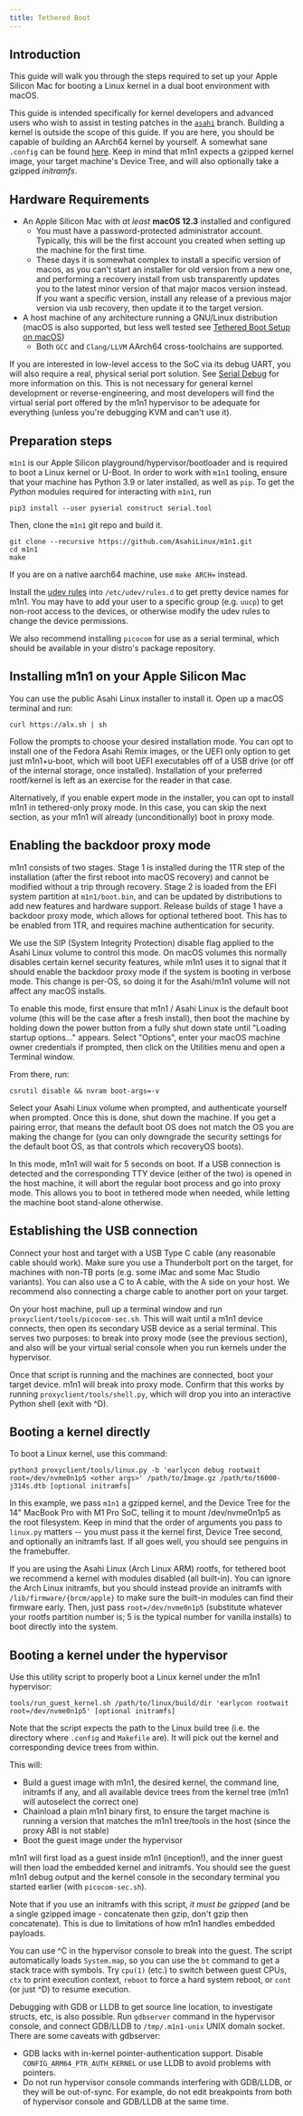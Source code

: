 ```yaml
---
title: Tethered Boot
---
```


## Introduction
This guide will walk you through the steps required to set up your Apple Silicon Mac for booting a Linux kernel in a dual boot environment with macOS.

This guide is intended specifically for kernel developers and advanced users who wish to assist in testing patches in the <a href="https://github.com/AsahiLinux/linux">`asahi`</a> branch. Building a kernel is outside the scope of this guide. If you are here, you should be capable of building an AArch64 kernel by yourself. A somewhat sane `.config` can be found [here](https://github.com/AsahiLinux/PKGBUILDs/blob/main/linux-asahi/config). Keep in mind that m1n1 expects a gzipped kernel image, your target machine's Device Tree, and will also optionally take a gzipped _initramfs_.

## Hardware Requirements

* An Apple Silicon Mac with _at least_ **macOS 12.3** installed and configured
    * You must have a password-protected administrator account. Typically, this will be the first account you created when setting up the machine for the first time.
    * These days it is somewhat complex to install a specific version of macos, as you can't start an installer for old version from a new one, and performing a recovery install from usb transparently updates you to the latest minor version of that major macos version instead. If you want a specific version, install any release of a previous major version via usb recovery, then update it to the target version.
* A host machine of any architecture running a GNU/Linux distribution (macOS is also supported, but less well tested see [Tethered Boot Setup on macOS](tethered-boot-macos-host.md))
    * Both `GCC` and `Clang/LLVM` AArch64 cross-toolchains are supported.

If you are interested in low-level access to the SoC via its debug UART, you will also require a real, physical serial port solution. See [Serial Debug](../hw/soc/serial-debug.md) for more information on this. This is not necessary for general kernel development or reverse-engineering, and most developers will find the virtual serial port offered by the m1n1 hypervisor to be adequate for everything (unless you're debugging KVM and can't use it).

## Preparation steps

`m1n1` is our Apple Silicon playground/hypervisor/bootloader and is required to boot a Linux kernel or U-Boot. In order to work with `m1n1` tooling, ensure that your machine has Python 3.9 or later installed, as well as `pip`. To get the _Python_ modules required for interacting with `m1n1`, run

```shell
pip3 install --user pyserial construct serial.tool
```

Then, clone the `m1n1` git repo and build it.
```shell
git clone --recursive https://github.com/AsahiLinux/m1n1.git
cd m1n1
make
```

If you are on a native aarch64 machine, use `make ARCH=` instead.

Install the [udev rules](https://github.com/AsahiLinux/m1n1/blob/main/udev/80-m1n1.rules) into `/etc/udev/rules.d` to get pretty device names for m1n1. You may have to add your user to a specific group (e.g. `uucp`) to get non-root access to the devices, or otherwise modify the udev rules to change the device permissions.

We also recommend installing `picocom` for use as a serial terminal, which should be available in your distro's package repository.

## Installing m1n1 on your Apple Silicon Mac

You can use the public Asahi Linux installer to install it. Open up a macOS terminal and run:

```shell
curl https://alx.sh | sh
```

Follow the prompts to choose your desired installation mode. You can opt to install one of the Fedora Asahi Remix images, or the UEFI only option to get just m1n1+u-boot, which will boot UEFI executables off of a USB drive (or off of the internal storage, once installed). Installation of your preferred rootf/kernel is left as an exercise for the reader in that case.

Alternatively, if you enable expert mode in the installer, you can opt to install m1n1 in tethered-only proxy mode. In this case, you can skip the next section, as your m1n1 will already (unconditionally) boot in proxy mode.

## Enabling the backdoor proxy mode

m1n1 consists of two stages. Stage 1 is installed during the 1TR step of the installation (after the first reboot into macOS recovery) and cannot be modified without a trip through recovery. Stage 2 is loaded from the EFI system partition at `m1n1/boot.bin`, and can be updated by distributions to add new features and hardware support. Release builds of stage 1 have a backdoor proxy mode, which allows for optional tethered boot. This has to be enabled from 1TR, and requires machine authentication for security.

We use the SIP (System Integrity Protection) disable flag applied to the Asahi Linux volume to control this mode. On macOS volumes this normally disables certain kernel security features, while m1n1 uses it to signal that it should enable the backdoor proxy mode if the system is booting in verbose mode. This change is per-OS, so doing it for the Asahi/m1n1 volume will not affect any macOS installs.

To enable this mode, first ensure that m1n1 / Asahi Linux is the default boot volume (this will be the case after a fresh install), then boot the machine by holding down the power button from a fully shut down state until "Loading startup options..." appears. Select "Options", enter your macOS machine owner credentials if prompted, then click on the Utilities menu and open a Terminal window.

From there, run:

```shell
csrutil disable && nvram boot-args=-v
```

Select your Asahi Linux volume when prompted, and authenticate yourself when prompted. Once this is done, shut down the machine. If you get a pairing error, that means the default boot OS does not match the OS you are making the change for (you can only downgrade the security settings for the default boot OS, as that controls which recoveryOS boots).

In this mode, m1n1 will wait for 5 seconds on boot. If a USB connection is detected and the corresponding TTY device (either of the two) is opened in the host machine, it will abort the regular boot process and go into proxy mode. This allows you to boot in tethered mode when needed, while letting the machine boot stand-alone otherwise.

## Establishing the USB connection

Connect your host and target with a USB Type C cable (any reasonable cable should work). Make sure you use a Thunderbolt port on the target, for machines with non-TB ports (e.g. some iMac and some Mac Studio variants). You can also use a C to A cable, with the A side on your host. We recommend also connecting a charge cable to another port on your target.

On your host machine, pull up a terminal window and run `proxyclient/tools/picocom-sec.sh`. This will wait until a m1n1 device connects, then open its secondary USB device as a serial terminal. This serves two purposes: to break into proxy mode (see the previous section), and also will be your virtual serial console when you run kernels under the hypervisor.

Once that script is running and the machines are connected, boot your target device. m1n1 will break into proxy mode. Confirm that this works by running `proxyclient/tools/shell.py`, which will drop you into an interactive Python shell (exit with ^D).

## Booting a kernel directly

To boot a Linux kernel, use this command:

```shell
python3 proxyclient/tools/linux.py -b 'earlycon debug rootwait root=/dev/nvme0n1p5 <other args>' /path/to/Image.gz /path/to/t6000-j314s.dtb [optional initramfs]
```
In this example, we pass `m1n1` a gzipped kernel, and the Device Tree for the 14" MacBook Pro with M1 Pro SoC, telling it to mount /dev/nvme0n1p5 as the root filesystem. Keep in mind that the order of arguments you pass to `linux.py` matters -- you must pass it the kernel first, Device Tree second, and optionally an initramfs last. If all goes well, you should see penguins in the framebuffer.

If you are using the Asahi Linux (Arch Linux ARM) rootfs, for tethered boot we recommend a kernel with modules disabled (all built-in). You can ignore the Arch Linux initramfs, but you should instead provide an initramfs with `/lib/firmware/{brcm/apple}` to make sure the built-in modules can find their firmware early. Then, just pass `root=/dev/nvme0n1p5` (substitute whatever your rootfs partition number is; 5 is the typical number for vanilla installs) to boot directly into the system.

## Booting a kernel under the hypervisor

Use this utility script to properly boot a Linux kernel under the m1n1 hypervisor:

```shell
tools/run_guest_kernel.sh /path/to/linux/build/dir 'earlycon rootwait root=/dev/nvme0n1p5' [optional initramfs]
```

Note that the script expects the path to the Linux build tree (i.e. the directory where `.config` and `Makefile` are). It will pick out the kernel and corresponding device trees from within.

This will:

* Build a guest image with m1n1, the desired kernel, the command line, initramfs if any, and all available device trees from the kernel tree (m1n1 will autoselect the correct one)
* Chainload a plain m1n1 binary first, to ensure the target machine is running a version that matches the m1n1 tree/tools in the host (since the proxy ABI is not stable)
* Boot the guest image under the hypervisor

m1n1 will first load as a guest inside m1n1 (inception!), and the inner guest will then load the embedded kernel and initramfs. You should see the guest m1n1 debug output and the kernel console in the secondary terminal you started earlier (with `picocom-sec.sh`).

Note that if you use an initramfs with this script, *it must be gzipped* (and be a single gzipped image - concatenate then gzip, don't gzip then concatenate). This is due to limitations of how m1n1 handles embedded payloads.

You can use ^C in the hypervisor console to break into the guest. The script automatically loads `System.map`, so you can use the `bt` command to get a stack trace with symbols. Try `cpu(1)` (etc.) to switch between guest CPUs, `ctx` to print execution context, `reboot` to force a hard system reboot, or `cont` (or just ^D) to resume execution.

Debugging with GDB or LLDB to get source line location, to investigate structs, etc, is also possible. Run `gdbserver` command in the hypervisor console, and connect GDB/LLDB to `/tmp/.m1n1-unix` UNIX domain socket. There are some caveats with gdbserver:
- GDB lacks with in-kernel pointer-authentication support. Disable `CONFIG_ARM64_PTR_AUTH_KERNEL` or use LLDB to avoid problems with pointers.
- Do not run hypervisor console commands interfering with GDB/LLDB, or they will be out-of-sync. For example, do not edit breakpoints from both of hypervisor console and GDB/LLDB at the same time.

